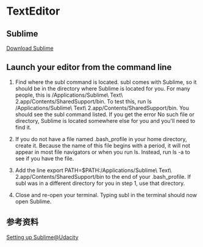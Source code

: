 # TextEditor

## Sublime
[Download Sublime](http://www.sublimetext.com/2)

##  Launch your editor from the command line
1. Find where the subl command is located. 
subl comes with Sublime, so it should be in the directory where Sublime is located for you.  For many people, this is /Applications/Sublime\ Text\ 2.app/Contents/SharedSupport/bin.  To test this, run ls /Applications/Sublime\ Text\ 2.app/Contents/SharedSupport/bin.  You should see the subl command listed.  If you get the error No such file or directory, Sublime is located somewhere else for you and you'll need to find it.

2. If you do not have a file named .bash_profile in your home directory, create it.  Because the name of this file begins with a period, it will not appear in most file navigators or when you run ls.  Instead, run ls -a to see if you have the file.

3. Add the line export PATH=$PATH:/Applications/Sublime\ Text\ 2.app/Contents/SharedSupport/bin to the end of your .bash_profile.  If subl was in a different directory for you in step 1, use that directory.

4. Close and re-open your terminal.  Typing subl in the terminal should now open Sublime.

## 参考资料
[Setting up Sublime@Udacity](https://www.udacity.com/wiki/ud775/sublime)